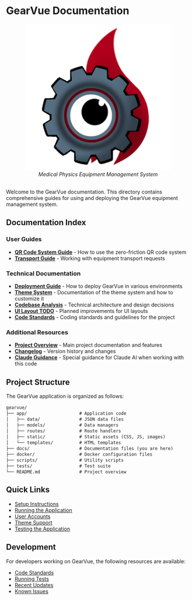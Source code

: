 # GearVue Documentation

<div align="center">
  <img src="../Resources/GearVue-Whitebackground.jpg" alt="GearVue Logo" width="400">
  <br>
  <i>Medical Physics Equipment Management System</i>
  <br><br>
</div>

Welcome to the GearVue documentation. This directory contains comprehensive guides for using and deploying the GearVue equipment management system.

## Documentation Index

### User Guides

- [**QR Code System Guide**](QR_CODE_GUIDE.md) - How to use the zero-friction QR code system
- [**Transport Guide**](TRANSPORT_GUIDE.md) - Working with equipment transport requests

### Technical Documentation

- [**Deployment Guide**](DEPLOYMENT_GUIDE.md) - How to deploy GearVue in various environments
- [**Theme System**](THEME_SYSTEM.md) - Documentation of the theme system and how to customize it
- [**Codebase Analysis**](CODEBASE_ANALYSIS.md) - Technical architecture and design decisions
- [**UI Layout TODO**](UI_LAYOUT_TODO.md) - Planned improvements for UI layouts
- [**Code Standards**](CODE_STANDARDS.md) - Coding standards and guidelines for the project

### Additional Resources

- [**Project Overview**](../README.md) - Main project documentation and features
- [**Changelog**](CHANGELOG.md) - Version history and changes
- [**Claude Guidance**](CLAUDE.md) - Special guidance for Claude AI when working with this code

## Project Structure

The GearVue application is organized as follows:

```
gearvue/
├── app/                    # Application code
│   ├── data/               # JSON data files
│   ├── models/             # Data managers
│   ├── routes/             # Route handlers
│   ├── static/             # Static assets (CSS, JS, images)
│   └── templates/          # HTML templates
├── docs/                   # Documentation files (you are here)
├── docker/                 # Docker configuration files
├── scripts/                # Utility scripts
├── tests/                  # Test suite
└── README.md               # Project overview
```

## Quick Links

- [Setup Instructions](../README.md#setup-instructions)
- [Running the Application](../README.md#manual-setup)
- [User Accounts](../README.md#user-accounts)
- [Theme Support](../README.md#theme-support)
- [Testing the Application](../README.md#testing-the-application)

## Development

For developers working on GearVue, the following resources are available:

- [Code Standards](CODE_STANDARDS.md)
- [Running Tests](../README.md#running-tests)
- [Recent Updates](CHANGELOG.md)
- [Known Issues](CLAUDE.md#known-issues)